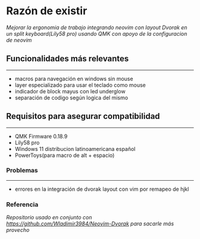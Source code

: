 # Razón de existir
*Mejorar la ergonomia de trabajo integrando neovim con layout Dvorak en un split keyboard(Lily58 pro) usando QMK con apoyo de la configuracion de neovim*

## Funcionalidades más relevantes
---------------
* macros para navegación en windows sin mouse
* layer especializado para usar el teclado como mouse
* indicador de block mayus con led underglow
* separación de codigo según logica del mismo

## Requisitos para asegurar compatibilidad
---------------
* QMK Firmware 0.18.9
* Lily58 pro
* Windows 11 distribucion latinoamericana español
* PowerToys(para macro de alt + espacio)


### Problemas
---------------
* errores en la integración de dvorak layout con vim por remapeo de hjkl

### Referencia
*Repositorio usado en conjunto con https://github.com/Wladimir3984/Neovim-Dvorak para sacarle más provecho*
